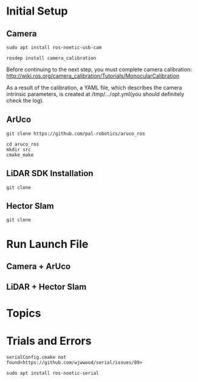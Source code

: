 # Initial Setup 

## Camera 

    sudo apt install ros-noetic-usb-cam
    
    rosdep install camera_calibration 

Before continuing to the next step, you must complete camera calibration:
<http://wiki.ros.org/camera_calibration/Tutorials/MonocularCalibration>

As a result of the calibration, a YAML file, which describes the camera intrinsic parameters, is created at /tmp/.../opt.yml(you should definitely check the log). 

## ArUco

    git clone https://github.com/pal-robotics/aruco_ros

    cd aruco_ros
    mkdir src 
    cmake_make
    
## LiDAR SDK Installation 

    git clone 

## Hector Slam 

    git clone 

# Run Launch File 

## Camera + ArUco

## LiDAR + Hector Slam

# Topics

# Trials and Errors 

    serialConfig.cmake not found<https://github.com/wjwwood/serial/issues/89> 

    sudo apt install ros-noetic-serial 
